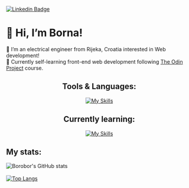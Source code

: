 [![Linkedin Badge](https://img.shields.io/badge/-Borna_Juriša-blue?style=flat&logo=Linkedin&logoColor=white)](https://www.linkedin.com/in/bornajurisa/)

# 👋 Hi, I’m Borna!

👀 I’m an electrical engineer from Rijeka, Croatia interested in Web development! <br />
🌱 Currently self-learning front-end web development following <a href="https://www.theodinproject.com/paths">The Odin Project<a/> course.

<div align="center">
  
## Tools & Languages:<br />
[![My Skills](https://skillicons.dev/icons?i=git,webpack,html,css,js,mysql)](https://skillicons.dev)

## Currently learning:<br />
[![My Skills](https://skillicons.dev/icons?i=react,wordpress,php)](https://skillicons.dev) 
  
</div>

 ## My stats: 
![Borobor's GitHub stats](https://github-readme-stats.vercel.app/api?username=borobor&show_icons=true&hide=issues,contribs&theme=transparent) <br /><br />
[![Top Langs](https://github-readme-stats.vercel.app/api/top-langs/?username=borobor&layout=compact&theme=transparent)](https://github.com/borobor/github-readme-stats)
